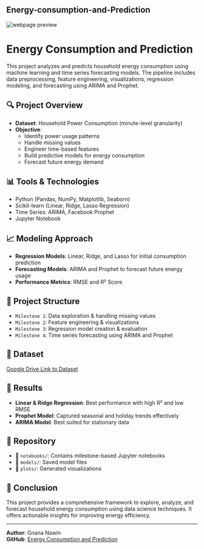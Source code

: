 ## Energy-consumption-and-Prediction

![webpage preview](https://github.com/user-attachments/assets/198e6a57-2b9e-4fbf-9da7-c1a07c6245c1)

# Energy Consumption and Prediction

This project analyzes and predicts household energy consumption using machine learning and time series forecasting models. The pipeline includes data preprocessing, feature engineering, visualizations, regression modeling, and forecasting using ARIMA and Prophet.

## 🔍 Project Overview

- **Dataset**: Household Power Consumption (minute-level granularity)  
- **Objective**:  
  - Identify power usage patterns  
  - Handle missing values  
  - Engineer time-based features  
  - Build predictive models for energy consumption  
  - Forecast future energy demand  

## 📊 Tools & Technologies

- Python (Pandas, NumPy, Matplotlib, Seaborn)
- Scikit-learn (Linear, Ridge, Lasso Regression)
- Time Series: ARIMA, Facebook Prophet
- Jupyter Notebook

## 📈 Modeling Approach

- **Regression Models**: Linear, Ridge, and Lasso for initial consumption prediction  
- **Forecasting Models**: ARIMA and Prophet to forecast future energy usage  
- **Performance Metrics**: RMSE and R² Score

## 📎 Project Structure

- `Milestone 1`: Data exploration & handling missing values  
- `Milestone 2`: Feature engineering & visualizations  
- `Milestone 3`: Regression model creation & evaluation  
- `Milestone 4`: Time series forecasting using ARIMA and Prophet  

## 🔗 Dataset

[Google Drive Link to Dataset](https://drive.google.com/file/d/1Ed2J_M6piMDaPew780mORke29Do5-YQ3/view?usp=sharing)

## 📌 Results

- **Linear & Ridge Regression**: Best performance with high R² and low RMSE  
- **Prophet Model**: Captured seasonal and holiday trends effectively  
- **ARIMA Model**: Best suited for stationary data  

## 📁 Repository

- 📂 `notebooks/`: Contains milestone-based Jupyter notebooks  
- 📂 `models/`: Saved model files  
- 📂 `plots/`: Generated visualizations  

## 🚀 Conclusion

This project provides a comprehensive framework to explore, analyze, and forecast household energy consumption using data science techniques. It offers actionable insights for improving energy efficiency.

---

**Author**: Gnana Nawin  
**GitHub**: [Energy Consumption and Prediction](https://github.com/gnananawin/Energy-consumption-and-Prediction.git)
